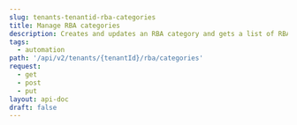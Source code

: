 ```yaml
---
slug: tenants-tenantid-rba-categories
title: Manage RBA categories
description: Creates and updates an RBA category and gets a list of RBA categories.
tags:
  - automation
path: '/api/v2/tenants/{tenantId}/rba/categories'
request:
  - get
  - post
  - put
layout: api-doc
draft: false
---
```

